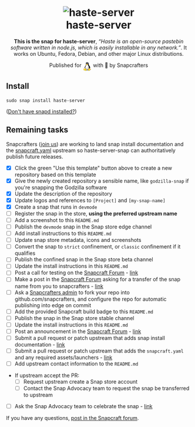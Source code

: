 <h1 align="center">
  <img src="https://hastebin.com/logo.png" alt="haste-server"></div>
  <br />
  haste-server
</h1>

<p align="center"><b>This is the snap for haste-server</b>, <i>“Haste is an open-source pastebin software written in node.js, which is easily installable in any network.”</i>. It works on Ubuntu, Fedora, Debian, and other major Linux
distributions.</p>

<!-- Uncomment and modify this when you are provided a build status badge
<p align="center">
<a href="https://build.snapcraft.io/user/snapcrafters/fork-and-rename-me"><img src="https://build.snapcraft.io/badge/snapcrafters/fork-and-rename-me.svg" alt="Snap Status"></a>
</p>
-->

<!-- Uncomment and modify this when you have a screenshot
![haste-server](screenshot.png?raw=true "haste-server")
-->

<p align="center">Published for <img src="https://raw.githubusercontent.com/anythingcodes/slack-emoji-for-techies/gh-pages/emoji/tux.png" align="top" width="24" /> with 💝 by Snapcrafters</p>

## Install

    sudo snap install haste-server

<!-- Uncomment and modify this when your snap is available on the store
[![Get it from the Snap Store](https://snapcraft.io/static/images/badges/en/snap-store-white.svg)](https://snapcraft.io/haste-server)
-->

([Don't have snapd installed?](https://snapcraft.io/docs/core/install))

## Remaining tasks
<!-- Uncomment and modify this when you have a screenshot
![haste-server](screenshot.png?raw=true "haste-server")
-->

Snapcrafters ([join us](https://forum.snapcraft.io/t/join-snapcrafters/1325)) 
are working to land snap install documentation and
the [snapcraft.yaml](https://github.com/snapcrafters/fork-and-rename-me/blob/master/snap/snapcraft.yaml)
upstream so haste-server-snap can authoritatively publish future releases.

  - [x] Click the green "Use this template" button above to create a new repository based on this template
  - [x] Give the newly created repository a sensible name, like `godzilla-snap` if you're snapping the Godzilla software
  - [x] Update the description of the repository
  - [x] Update logos and references to `[Project]` and `[my-snap-name]`
  - [x] Create a snap that runs in `devmode`
  - [ ] Register the snap in the store, **using the preferred upstream name**
  - [ ] Add a screenshot to this `README.md`
  - [ ] Publish the `devmode` snap in the Snap store edge channel
  - [ ] Add install instructions to this `README.md`
  - [ ] Update snap store metadata, icons and screenshots
  - [ ] Convert the snap to `strict` confinement, or `classic` confinement if it qualifies
  - [ ] Publish the confined snap in the Snap store beta channel
  - [ ] Update the install instructions in this `README.md`
  - [ ] Post a call for testing on the [Snapcraft Forum](https://forum.snapcraft.io) - [link]()
  - [ ] Make a post in the [Snapcraft Forum](https://forum.snapcraft.io) asking for a transfer of the snap name from you to snapcrafters - [link]()
  - [ ] Ask a [Snapcrafters admin](https://github.com/orgs/snapcrafters/people?query=%20role%3Aowner) to fork your repo into github.com/snapcrafters, and configure the repo for automatic publishing into edge on commit
  - [ ] Add the provided Snapcraft build badge to this `README.md`
  - [ ] Publish the snap in the Snap store stable channel
  - [ ] Update the install instructions in this `README.md`
  - [ ] Post an announcement in the [Snapcraft Forum](https://forum.snapcraft.io) - [link]()
  - [ ] Submit a pull request or patch upstream that adds snap install documentation - [link]()
  - [ ] Submit a pull request or patch upstream that adds the `snapcraft.yaml` and any required assets/launchers - [link]()
  - [ ] Add upstream contact information to the `README.md`  
  - If upstream accept the PR:
    - [ ] Request upstream create a Snap store account
    - [ ] Contact the Snap Advocacy team to request the snap be transferred to upstream
  - [ ] Ask the Snap Advocacy team to celebrate the snap - [link]()

If you have any questions, [post in the Snapcraft forum](https://forum.snapcraft.io).

<!--
## The Snapcrafters

| [![Your Name](https://gravatar.com/avatar/bc0bced65e963eb5c3a16cab8b004431/?s=128)](https://github.com/yourname/) |
| :---: |
| [Your Name](https://github.com/yourname/) |
--> 

<!-- Uncomment and modify this when you have upstream contacts
## Upstream

| [![Upstream Name](https://gravatar.com/avatar/bc0bced65e963eb5c3a16cab8b004431?s=128)](https://github.com/upstreamname) |
| :---: |
| [Upstream Name](https://github.com/upstreamname) |
-->
